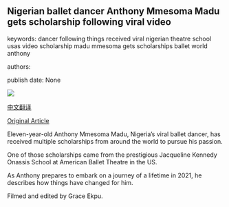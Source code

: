 ## Nigerian ballet dancer Anthony Mmesoma Madu gets scholarship following viral video

keywords: dancer following things received viral nigerian theatre school usas video scholarship madu mmesoma gets scholarships ballet world anthony

authors: 

publish date: None

![](https://ichef.bbci.co.uk/images/ic/400xn/p08p573g.jpg)

[中文翻译](Nigerian%20ballet%20dancer%20Anthony%20Mmesoma%20Madu%20gets%20scholarship%20following%20viral%20video_zh.md)

[Original Article](https://www.bbc.com/news/world-africa-53850666)

Eleven-year-old Anthony Mmesoma Madu, Nigeria’s viral ballet dancer, has received multiple scholarships from around the world to pursue his passion.

One of those scholarships came from the prestigious Jacqueline Kennedy Onassis School at American Ballet Theatre in the US.

As Anthony prepares to embark on a journey of a lifetime in 2021, he describes how things have changed for him.

Filmed and edited by Grace Ekpu.